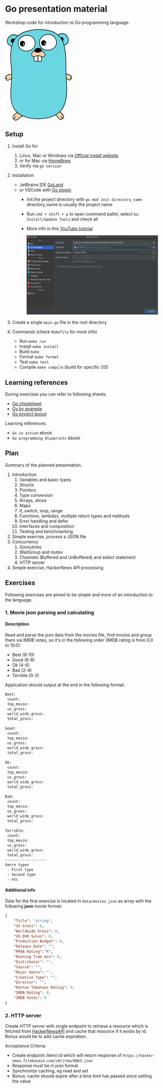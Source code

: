 # Go presentation material

Workshop code for introduction to Go programming language.

   ![Gopher](./assets/gopher.png)

## Setup
1. Install Go for
    1. Linux, Mac or Windows via [Official install website](https://golang.org/doc/install) 
    2. or for Mac via [HomeBrew](https://formulae.brew.sh/formula/go)
    3. Verify via `go version`
     
2. Installation 
    - JetBrains IDE [GoLand](https://www.jetbrains.com/go/)
    - or VSCode with [Go plugin](https://code.visualstudio.com/docs/languages/go)
        - Init the project directory with `go mod init directory_name` directory_name is usually the project name
        - Run `cmd + shift + p` to open command pallet, select `Go: Install/Update Tools` and check all 
        - More info in this [YouTube tutorial](https://www.youtube.com/watch?v=TfCMweSHWHw) 

            ![Intelij new Go Project](./assets/go_new_project.png)
    
3. Create a single `main.go` file in the root directory

4. Commands (check `Makefile` for more info)
    - Run `make run`
    - Install `make install`
    - Build `make`
    - Format `make format`
    - Test `make test`
    - Compile `make compile` (build for specific OS) 

## Learning references

During exercises you can refer to following sheets:
 - [Go cheatsheet](https://devhints.io/go)
 - [Gy by example](https://gobyexample.com/)
 - [Go project layout](https://github.com/golang-standards/project-layout)
 
Learning references:
 - `Go in action` ebook
 - `Go programming blueprints` ebook

## Plan
Summary of the planned presentation.

1. Introduction
    1. Variables and basic types
    2. Structs
    3. Pointers
    4. Type conversion
    5. Arrays, slices
    6. Maps
    7. if, switch, loop, range
    8. Functions, lambdas, multiple return types and methods
    9. Error handling and defer
    10. Interfaces and composition
    11. Testing and benchmarking
2. Simple exercise, process a JSON file
3. Concurrency
    1. Goroutines
    2. WaitGroup and mutex
    3. Channels (Buffered and UnBuffered) and select statement
    4. HTTP server
4. Simple exercise, HackerNews API processing


## Exercises
Following exercises are aimed to be simple and more of an introduction to the language.

### 1. Movie json parsing and calculating
#### Description
Read and parse the json data from the movies file, find movies and group them via IMDB votes, 
so it's in the following order (IMDB rating is from 0.0 to 10.0):
 - Best (8-10)
 - Good (6-8)
 - Ok (4-6)
 - Bad (2-4)
 - Terrible (0-2)

Application should output at the end in the following format:
```text
Best:
 count:
 top_movie:
 us_gross: 
 world_wide_gross:
 total_gross:

Good:
 count:
 top_movie:
 us_gross: 
 world_wide_gross:
 total_gross:

Ok:
 count:
 top_movie:
 us_gross: 
 world_wide_gross:
 total_gross:

Bad:
 count:
 top_movie:
 us_gross: 
 world_wide_gross:
 total_gross:

Terrible:
 count: 
 top_movie:
 us_gross: 
 world_wide_gross:
 total_gross:
-------------------
Genre types
 - First type
 - Second type
 - etc
```

#### Additional info

Data for the first exercise is located in `data/movies.json` as array with the following **json** movie format:
```json
{
    "Title": "string",
    "US Gross": 0,
    "Worldwide Gross": 0,
    "US DVD Sales": 0,
    "Production Budget": 0,
    "Release Date": "",
    "MPAA Rating":"R",
    "Running Time min": 0,
    "Distributor": "",
    "Source": "",
    "Major Genre": "",
    "Creative Type": "",
    "Director": "",
    "Rotten Tomatoes Rating": 0,
    "IMDB Rating": 0,
    "IMDB Votes": 0
}
```

### 2. HTTP server

Create HTTP server with single endpoint to retrieve a resource which is fetched from 
[HackerNewsAPI](https://github.com/HackerNews/API) and cache that resource if it exists by id. Bonus would be to add 
cache expiration.

Acceptance Criteria:
 - Create endpoint /item/:id which will return response of `https://hacker-news.firebaseio.com/v0/item/8863.json`
 - Response must be in json format
 - Synchronize caching, eg read and set
 - Bonus: cache should expire after a time limit has passed since setting the value
